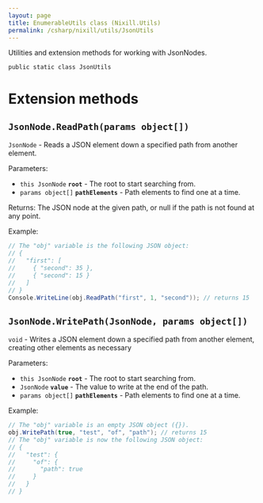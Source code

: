 ```yaml
---
layout: page
title: EnumerableUtils class (Nixill.Utils)
permalink: /csharp/nixill/utils/JsonUtils
---
```


Utilities and extension methods for working with JsonNodes.

`public static class JsonUtils`

# Extension methods
## `JsonNode.ReadPath(params object[])`
`JsonNode` - Reads a JSON element down a specified path from another element.

Parameters:
- `this JsonNode` **`root`** - The root to start searching from.
- `params object[]` **`pathElements`** - Path elements to find one at a time.

Returns: The JSON node at the given path, or null if the path is not found at any point.

Example:
```cs
// The "obj" variable is the following JSON object:
// {
//   "first": [
//     { "second": 35 },
//     { "second": 15 }
//   ]
// }
Console.WriteLine(obj.ReadPath("first", 1, "second")); // returns 15
```

## `JsonNode.WritePath(JsonNode, params object[])`
`void` - Writes a JSON element down a specified path from another element, creating other elements as necessary

Parameters:
- `this JsonNode` **`root`** - The root to start searching from.
- `JsonNode` **`value`** - The value to write at the end of the path.
- `params object[]` **`pathElements`** - Path elements to find one at a time.

Example:
```cs
// The "obj" variable is an empty JSON object ({}).
obj.WritePath(true, "test", "of", "path"); // returns 15
// The "obj" variable is now the following JSON object:
// {
//   "test": {
//     "of": {
//       "path": true
//     }
//   }
// }
```